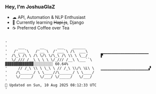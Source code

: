 ### Hey, I'm JoshuaGlaZ

- ☁ API, Automation & NLP Enthusiast
- 📖 Currently learning ~~Hapi.js~~, Django
- ☕ Preferred Coffee over Tea

    
```text

'
'     ___       __      ___    ______    
'   /'___`\   /'__`\  /'___`\ /\  ___\   
'  /\_\ /\ \ /\ \/\ \/\_\ /\ \\ \ \__/      ▛▔▔▔▔▔▔▔▔▔▔▔▔▔▔▔▔▔▔▔▔▔
'  \/_/// /__\ \ \ \ \/_/// /__\ \___``\         ▓▓▓▓▓▓▓▓▓▓▓▓▓░░░░░░░░░ 60.64%
'     // /_\ \\ \ \_\ \ // /_\ \\/\ \L\ \   ▁▁▁▁▁▁▁▁▁▁▁▁▁▁▁▁▁▁▁▁▁▁▞
'    /\______/ \ \____//\______/ \ \____/
'    \/_____/   \/___/ \/_____/   \/___/ 
'                                                                         📢 Updated on Sun, 10 Aug 2025 08:12:33 UTC 
'
```

